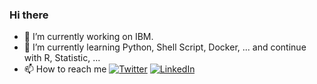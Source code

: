 ### Hi there

- 🔭 I’m currently working on IBM.
- 🌱 I’m currently learning Python, Shell Script, Docker, ... and continue with R, Statistic, ...
- 📫 How to reach me [![Twitter](https://img.shields.io/twitter/url?color=%231DA1F2&label=Twitter&logo=twitter&logoColor=%231DA1F2&style=flat-square&url=https://twitter.com//th14600)](https://twitter.com//th14600)
[![LinkedIn](https://img.shields.io/twitter/url?color=%230072b1&label=Linkedin&logo=linkedin&logoColor=%230072b1&style=flat-square&url=http://linkedin.com/in/thop)](http://linkedin.com/in/thop)
